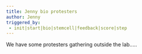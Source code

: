 ```yaml
---
title: Jenny bio protesters
author: Jenny
triggered_by:
 - init|start|bio|stemcell|feedback|score|step
---
```

We have some protesters gathering outside the lab.....
